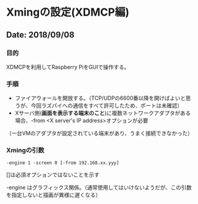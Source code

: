 # Xmingの設定(XDMCP編)
## Date: 2018/09/08

### 目的
XDMCPを利用してRaspberry PiをGUIで操作する。

### 手順
- ファイアウォールを開放する。（TCP/UDPの6600番以降を開けばよいと思うが、今回ラズパイへの通信をすべて許可したため、ポートは未確認）
- Xサーバ側(**画面を表示する端末のこと**)に複数ネットワークアダプタがある場合、-from <X server's IP address>オプションが必要

（一台VMのアダプタが設定されている端末があり、うまく接続できなかった）

### Xmingの引数
```
-engine 1 -screen 0 [-from 192.168.xx.yyy]
```
[]は必須オプションではないことを示す

-engine はグラフィックス関係。（通常使用してはいけないようだが、この引数を指定しないと描画が異様に遅くなる）
